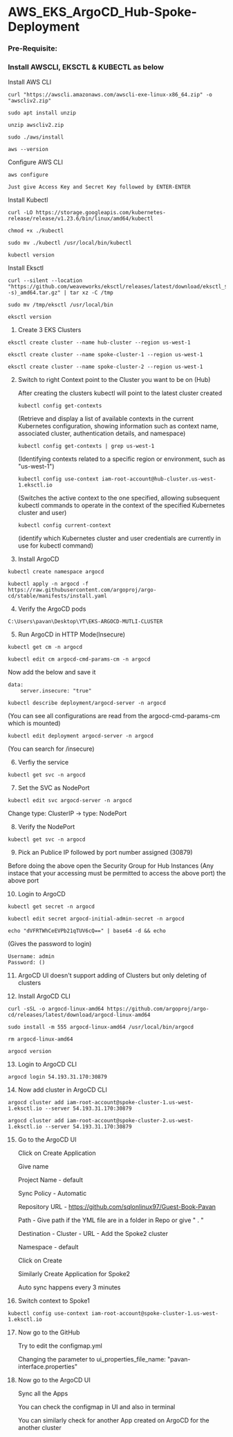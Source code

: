 # AWS_EKS_ArgoCD_Hub-Spoke-Deployment 

### Pre-Requisite:   
      
### Install AWSCLI, EKSCTL & KUBECTL as below

Install AWS CLI
```
curl "https://awscli.amazonaws.com/awscli-exe-linux-x86_64.zip" -o "awscliv2.zip"

sudo apt install unzip

unzip awscliv2.zip

sudo ./aws/install

aws --version
```


Configure AWS CLI
```
aws configure
```
`Just give Access Key and Secret Key followed by ENTER-ENTER`


Install Kubectl
```
curl -LO https://storage.googleapis.com/kubernetes-release/release/v1.23.6/bin/linux/amd64/kubectl

chmod +x ./kubectl

sudo mv ./kubectl /usr/local/bin/kubectl

kubectl version
```


Install Eksctl
```
curl --silent --location "https://github.com/weaveworks/eksctl/releases/latest/download/eksctl_$(uname -s)_amd64.tar.gz" | tar xz -C /tmp 

sudo mv /tmp/eksctl /usr/local/bin

eksctl version
```



1. Create 3 EKS Clusters 
```
eksctl create cluster --name hub-cluster --region us-west-1
```
```
eksctl create cluster --name spoke-cluster-1 --region us-west-1
```
```
eksctl create cluster --name spoke-cluster-2 --region us-west-1
```

2. Switch to right Context point to the Cluster you want to be on (Hub)

	After creating the clusters kubectl will point to the latest cluster created 
	```
	kubectl config get-contexts
	```
	(Retrieve and display a list of available contexts in the current Kubernetes configuration, showing information such as context name, associated cluster, authentication details, and namespace)
	```
	kubectl config get-contexts | grep us-west-1
	```
 	(Identifying contexts related to a specific region or environment, such as "us-west-1")
	```
	kubectl config use-context iam-root-account@hub-cluster.us-west-1.eksctl.io
	```
 	(Switches the active context to the one specified, allowing subsequent kubectl commands to operate in the context of the specified Kubernetes cluster and user)
	```
 	kubectl config current-context
	```
 	(identify which Kubernetes cluster and user credentials are currently in use for kubectl command)


3. Install  ArgoCD
```
kubectl create namespace argocd
```
```
kubectl apply -n argocd -f https://raw.githubusercontent.com/argoproj/argo-cd/stable/manifests/install.yaml
```


4. Verify the ArgoCD pods
```
C:\Users\pavan\Desktop\YT\EKS-ARGOCD-MUTLI-CLUSTER
```


5. Run ArgoCD in HTTP Mode(Insecure)
```
kubectl get cm -n argocd
```
```
kubectl edit cm argocd-cmd-params-cm -n argocd
```

Now add the below and save it 

```
data:
	server.insecure: "true"
```
```
kubectl describe deployment/argocd-server -n argocd
```
(You can see all configurations are read from the argocd-cmd-params-cm which is mounted)
```
kubectl edit deployment argocd-server -n argocd
```
(You can search for /insecure)


6. Verfiy the service
```
kubectl get svc -n argocd
```

7. Set the SVC as NodePort
```
kubectl edit svc argocd-server -n argocd
```
Change type: ClusterIP -> type: NodePort


8. Verify the NodePort
```
kubectl get svc -n argocd
```

9. Pick an Publice IP followed by port number assigned (30879)

Before doing the above open the Security Group for Hub Instances (Any instace that your accessing must be permitted to access the above port) the above port 


10. Login to ArgoCD
```
kubectl get secret -n argocd
```
```
kubectl edit secret argocd-initial-admin-secret -n argocd
```
```
echo "dVFRTWhCeEVPb21qTUV6cQ==" | base64 -d && echo
```
(Gives the password to login)
```
Username: admin
Password: ()
```

11. ArgoCD UI doesn't support adding of Clusters but only deleting of clusters


12. Install ArgoCD CLI
```
curl -sSL -o argocd-linux-amd64 https://github.com/argoproj/argo-cd/releases/latest/download/argocd-linux-amd64
```
```
sudo install -m 555 argocd-linux-amd64 /usr/local/bin/argocd
```
```
rm argocd-linux-amd64
```
```
argocd version
```

13. Login to ArgoCD CLI
```
argocd login 54.193.31.170:30879
```

14. Now add cluster in ArgoCD CLI
```
argocd cluster add iam-root-account@spoke-cluster-1.us-west-1.eksctl.io --server 54.193.31.170:30879
```
```
argocd cluster add iam-root-account@spoke-cluster-2.us-west-1.eksctl.io --server 54.193.31.170:30879
```

15. Go to the ArgoCD UI

	Click on Create Application
	
	Give name
	
	Project Name - default
	
	Sync Policy - Automatic
	
	Repository URL - https://github.com/sqlonlinux97/Guest-Book-Pavan
	
	Path - Give path if the YML file are in a folder in Repo or give " . "  
	
	Destination - Cluster - URL - Add the Spoke2 cluster
	
	Namespace - default 
	
	Click on Create 
	
	Similarly Create Application for Spoke2
	
	Auto sync happens every 3 minutes


16. Switch context to Spoke1
```
kubectl config use-context iam-root-account@spoke-cluster-1.us-west-1.eksctl.io
```

17. Now go to the GitHub 

	Try to edit the configmap.yml 
	
	Changing the parameter to ui_properties_file_name: "pavan-interface.properties"
	

18. Now go to the ArgoCD UI 

	Sync all the Apps 
	
	You can check the configmap in UI and also in terminal
	
	You can similarly check for another App created on ArgoCD for the another cluster
